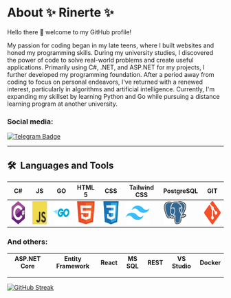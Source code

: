 
# About ✨ Rinerte ✨

Hello there 👋 welcome to my GitHub profile!

My passion for coding began in my late teens, where I built websites and honed my programming skills. During my university studies, I discovered the power of code to solve real-world problems and create useful applications. Primarily using C#, .NET, and ASP.NET for my projects, I further developed my programming foundation. After a period away from coding to focus on personal endeavors, I've returned with a renewed interest, particularly in algorithms and artificial intelligence. Currently, I'm expanding my skillset by learning Python and Go while pursuing a distance learning program at another university.

### Social media:
[![Telegram Badge](https://img.shields.io/badge/Telegram-blue?style=for-the-badge&logo=telegram&logoColor=white)](https://t.me/rinerte)

---
## 🛠️ &nbsp;Languages and Tools

|C#|JS|GO|HTML 5 | CSS | Tailwind CSS | PostgreSQL | GIT |
|----------|----------|----------|----------|----------|----------|----------|----------|
|  <img src="https://github.com/devicons/devicon/blob/master/icons/csharp/csharp-original.svg" title="C#"  alt="C#" width="55" height="55"/> |  <img src="https://github.com/devicons/devicon/blob/master/icons/javascript/javascript-original.svg" title="JavaScript" alt="JavaScript" width="55" height="55"/> |  <img src="https://github.com/devicons/devicon/blob/master/icons/go/go-original-wordmark.svg" title="GO" alt="GO" width="55" height="55"/>| <img src="https://github.com/devicons/devicon/blob/master/icons/html5/html5-original.svg" title="HTML5" alt="HTML5" width="55" height="55"/>|<img src="https://github.com/devicons/devicon/blob/master/icons/css3/css3-original.svg" title="CSS" alt="CSS" width="55" height="55"/>|<img src="https://github.com/devicons/devicon/blob/master/icons/tailwindcss/tailwindcss-original.svg" title="Tailwind" alt="Tailwind" width="55" height="55"/>|<img src="https://github.com/devicons/devicon/blob/master/icons/postgresql/postgresql-original.svg" title="PostgreSQL" alt="PostgreSQL" width="55" height="55"/>|<img src="https://github.com/devicons/devicon/blob/master/icons/git/git-original.svg" title="Git" alt="Git"  width="55" height="55"/>|

### And others: 

| ASP.NET Core | Entity Framework | React | MS SQL | REST |VS Studio | Docker |
|----------|----------|----------|----------|----------|----------|----------|
---

[![GitHub Streak](https://streak-stats.demolab.com/?user=rinerte&theme=dark&card_width=1200)](https://git.io/streak-stats)

